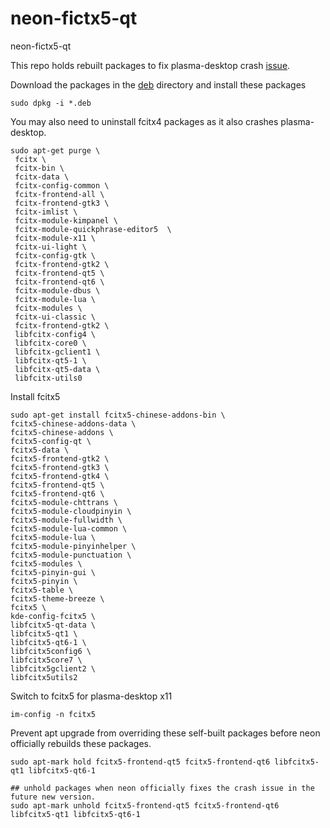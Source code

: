 # neon-fictx5-qt
neon-fictx5-qt



This repo holds rebuilt packages to fix plasma-desktop crash [issue](https://bugs.kde.org/show_bug.cgi?id=485494).

Download the packages in the [deb](./deb) directory and install these packages 

```
sudo dpkg -i *.deb
```



You may also need to uninstall fcitx4 packages as it also crashes plasma-desktop.

``` 
sudo apt-get purge \
 fcitx \
 fcitx-bin \
 fcitx-data \
 fcitx-config-common \
 fcitx-frontend-all \
 fcitx-frontend-gtk3 \
 fcitx-imlist \
 fcitx-module-kimpanel \
 fcitx-module-quickphrase-editor5  \
 fcitx-module-x11 \
 fcitx-ui-light \
 fcitx-config-gtk \
 fcitx-frontend-gtk2 \
 fcitx-frontend-qt5 \
 fcitx-frontend-qt6 \
 fcitx-module-dbus \
 fcitx-module-lua \
 fcitx-modules \
 fcitx-ui-classic \
 fcitx-frontend-gtk2 \
 libfcitx-config4 \
 libfcitx-core0 \
 libfcitx-gclient1 \
 libfcitx-qt5-1 \
 libfcitx-qt5-data \
 libfcitx-utils0
```



Install fcitx5

```
sudo apt-get install fcitx5-chinese-addons-bin \
fcitx5-chinese-addons-data \
fcitx5-chinese-addons \
fcitx5-config-qt \
fcitx5-data \
fcitx5-frontend-gtk2 \
fcitx5-frontend-gtk3 \
fcitx5-frontend-gtk4 \
fcitx5-frontend-qt5 \
fcitx5-frontend-qt6 \
fcitx5-module-chttrans \
fcitx5-module-cloudpinyin \
fcitx5-module-fullwidth \
fcitx5-module-lua-common \
fcitx5-module-lua \
fcitx5-module-pinyinhelper \
fcitx5-module-punctuation \
fcitx5-modules \
fcitx5-pinyin-gui \
fcitx5-pinyin \
fcitx5-table \
fcitx5-theme-breeze \
fcitx5 \
kde-config-fcitx5 \
libfcitx5-qt-data \
libfcitx5-qt1 \
libfcitx5-qt6-1 \
libfcitx5config6 \
libfcitx5core7 \
libfcitx5gclient2 \
libfcitx5utils2
```

Switch to fcitx5 for plasma-desktop x11

```
im-config -n fcitx5
```

Prevent apt upgrade from overriding these self-built packages before neon officially rebuilds these packages.

```
sudo apt-mark hold fcitx5-frontend-qt5 fcitx5-frontend-qt6 libfcitx5-qt1 libfcitx5-qt6-1

## unhold packages when neon officially fixes the crash issue in the future new version.
sudo apt-mark unhold fcitx5-frontend-qt5 fcitx5-frontend-qt6 libfcitx5-qt1 libfcitx5-qt6-1
```

